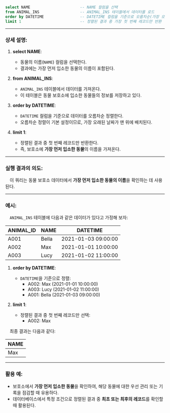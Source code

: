```sql
select NAME                      -- NAME 컬럼을 선택
from ANIMAL_INS                  -- ANIMAL_INS 테이블에서 데이터를 로드
order by DATETIME                -- DATETIME 컬럼을 기준으로 오름차순(가장 오래된 날짜부터) 정렬
limit 1                          -- 정렬된 결과 중 가장 첫 번째 레코드만 반환
```

---

### 상세 설명:

1. **select NAME**:
   - 동물의 이름(`NAME`) 컬럼을 선택한다.
   - 결과에는 가장 먼저 입소한 동물의 이름이 포함된다.

2. **from ANIMAL_INS**:
   - `ANIMAL_INS` 테이블에서 데이터를 가져온다.
   - 이 테이블은 동물 보호소에 입소한 동물들의 정보를 저장하고 있다.

3. **order by DATETIME**:
   - `DATETIME` 컬럼을 기준으로 데이터를 오름차순 정렬한다.
   - 오름차순 정렬이 기본 설정이므로, 가장 오래된 날짜가 맨 위에 배치된다.

4. **limit 1**:
   - 정렬된 결과 중 첫 번째 레코드만 반환한다.
   - 즉, 보호소에 **가장 먼저 입소한 동물**의 이름을 가져온다.

---

### 실행 결과의 의도:

&emsp;이 쿼리는 동물 보호소 데이터에서 **가장 먼저 입소한 동물의 이름**을 확인하는 데 사용된다.

---

### 예시:

&emsp;`ANIMAL_INS` 테이블에 다음과 같은 데이터가 있다고 가정해 보자:

| ANIMAL_ID | NAME   | DATETIME           |
|-----------|--------|--------------------|
| A001      | Bella  | 2021-01-03 09:00:00 |
| A002      | Max    | 2021-01-01 10:00:00 |
| A003      | Lucy   | 2021-01-02 11:00:00 |

1. **order by DATETIME**:
   - `DATETIME`을 기준으로 정렬:
     - A002: Max (2021-01-01 10:00:00)
     - A003: Lucy (2021-01-02 11:00:00)
     - A001: Bella (2021-01-03 09:00:00)

2. **limit 1**:
   - 정렬된 결과 중 첫 번째 레코드만 선택:
     - A002: Max

&emsp;최종 결과는 다음과 같다:

| NAME   |
|--------|
| Max    |

---

### 활용 예:

- 보호소에서 **가장 먼저 입소한 동물**을 확인하여, 해당 동물에 대한 우선 관리 또는 기록을 점검할 때 유용하다.
- 데이터베이스에서 특정 조건으로 정렬된 결과 중 **최초 또는 최후의 레코드**를 확인할 때 활용된다.